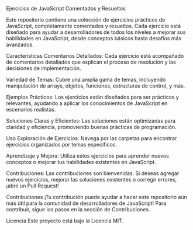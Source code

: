 Ejercicios de JavaScript Comentados y Resueltos

Este repositorio contiene una colección de ejercicios prácticos de JavaScript, completamente comentados y resueltos. Cada ejercicio está diseñado para ayudar a desarrolladores de todos los niveles a mejorar sus habilidades en JavaScript, desde conceptos básicos hasta desafíos más avanzados.

Características
Comentarios Detallados: Cada ejercicio está acompañado de comentarios detallados que explican el proceso de resolución y las decisiones de implementación.

Variedad de Temas: Cubre una amplia gama de temas, incluyendo manipulación de arrays, objetos, funciones, estructuras de control, y más.

Ejemplos Prácticos: Los ejercicios están diseñados para ser prácticos y relevantes, ayudando a aplicar los conocimientos de JavaScript en escenarios realistas.

Soluciones Claras y Eficientes: Las soluciones están optimizadas para claridad y eficiencia, promoviendo buenas prácticas de programación.

Uso
Exploración de Ejercicios: Navega por las carpetas para encontrar ejercicios organizados por temas específicos.

Aprendizaje y Mejora: Utiliza estos ejercicios para aprender nuevos conceptos o mejorar tus habilidades existentes en JavaScript.

Contribuciones: Las contribuciones son bienvenidas. Si deseas agregar nuevos ejercicios, mejorar las soluciones existentes o corregir errores, ¡abre un Pull Request!

Contribuciones
¡Tu contribución puede ayudar a hacer este repositorio aún más útil para la comunidad de desarrolladores de JavaScript! Para contribuir, sigue los pasos en la sección de Contribuciones.

Licencia
Este proyecto está bajo la Licencia MIT.

